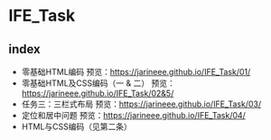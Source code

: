 # IFE_Task
## index
 - 零基础HTML编码 预览：https://jarineee.github.io/IFE_Task/01/
 - 零基础HTML及CSS编码（一 & 二） 预览： https://jarineee.github.io/IFE_Task/02&5/
 - 任务三：三栏式布局 预览：https://jarineee.github.io/IFE_Task/03/
 - 定位和居中问题 预览：https://jarineee.github.io/IFE_Task/04/
 - HTML与CSS编码（见第二条）
